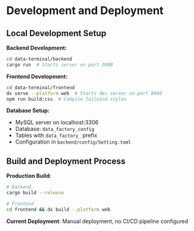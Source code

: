 # Development and Deployment

## Local Development Setup

**Backend Development:**
```bash
cd data-terminal/backend
cargo run  # Starts server on port 3000
```

**Frontend Development:**
```bash
cd data-terminal/frontend
dx serve --platform web  # Starts dev server on port 8080
npm run build:css  # Compile Tailwind styles
```

**Database Setup:**
- MySQL server on localhost:3306
- Database: `data_factory_config`
- Tables with `data_factory_` prefix
- Configuration in `backend/config/Setting.toml`

## Build and Deployment Process

**Production Build:**
```bash
# Backend
cargo build --release

# Frontend
cd frontend && dx build --platform web
```

**Current Deployment**: Manual deployment, no CI/CD pipeline configured
